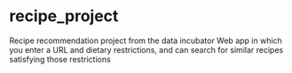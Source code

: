# recipe_project
Recipe recommendation project from the data incubator
Web app in which you enter a URL and dietary restrictions, 
and can search for similar recipes satisfying those restrictions
